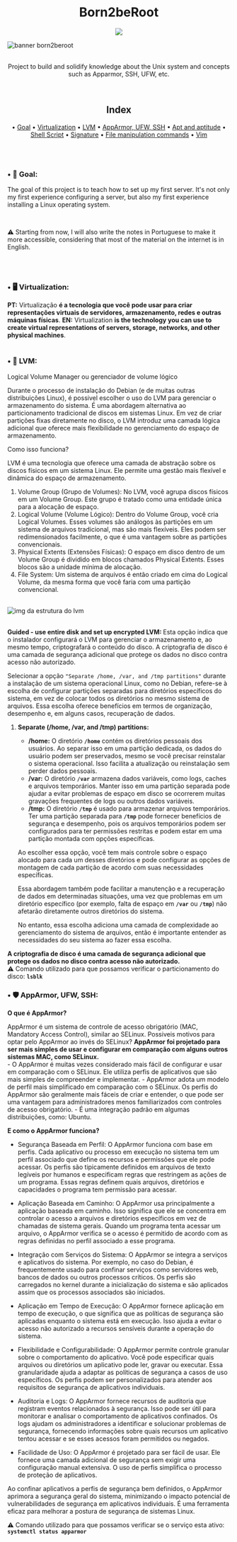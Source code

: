 <h1 align="center" #Título-e-Imagem-de-capa> Born2beRoot </h1>
<p align="center">
  <img loading="lazy" src="https://img.shields.io/static/v1?label=Status&message=concluded&color=7159c1&style=for-the-badge&logo=ghost"/>
</p>
<img alt="banner born2beroot" src="https://github.com/kmirim/Born2beRoot/assets/132582320/966d68c4-6002-43d1-830e-8d940d9e09df" />
<br><br><p align="center" #descrição-do-projeto>Project to build and solidify knowledge about the Unix system and concepts such as Apparmor, SSH, UFW, etc.</p>
<br>

<h2 align="center" #index> Index </h2>

<p align="center"> • 
  <a href="#Goal">Goal</a> •
  <a href="#Virtualization">Virtualization</a> • 
  <a href="#LVM">LVM</a> •
  <a href="#AppArmor_UFW_SSH">AppArmor, UFW, SSH</a> • 
  <a href="#Apt_and_aptitude">Apt and aptitude</a> • 
  <a href="#Shell_Script">Shell Script</a> • 
  <a href="#Signature">Signature</a> • 
  <a href="#File_manipulation">File manipulation commands</a> •
  <a href="#Vim">Vim</a> 
</p><br><br>

<h3 #Goal> • 📍 Goal: </h3>
<p>The goal of this project is to teach how to set up my first server. It's not only my first experience configuring a server, but also my first experience installing a Linux operating system.</p><br>
<p> ⚠️ Starting from now, I will also write the notes in Portuguese to make it more accessible, considering that most of the material on the internet is in English. </p><br><br>
<h3 #Vitualization> • 🖥️ Virtualization: </h2>
<p>
  <strong>PT:</strong> Virtualização <strong>é a tecnologia que você pode usar para criar representações virtuais de 
servidores, armazenamento, redes e outras máquinas físicas</strong>.
  <strong>EN:</strong> Virtualization <strong>is the technology you can use to create virtual representations of servers, storage, networks, and other physical machines</strong>.<br><br>
</p>

<h3 #LVM> • 💽 LVM: </h3>

Logical Volume Manager ou gerenciador de volume lógico <br>

Durante o processo de instalação do Debian (e de muitas outras distribuições Linux), é possivel escolher o uso do LVM para gerenciar o armazenamento do sistema. É uma abordagem alternativa ao particionamento tradicional de discos em sistemas Linux. Em vez de criar partições fixas diretamente no disco, o LVM introduz uma camada lógica adicional que oferece mais flexibilidade no gerenciamento do espaço de armazenamento.

Como isso funciona?

LVM é uma tecnologia que oferece uma camada de abstração sobre os discos físicos em um sistema Linux. Ele permite uma gestão mais flexível e dinâmica do espaço de armazenamento.
1. Volume Group (Grupo de Volumes): No LVM, você agrupa discos físicos em um Volume Group. Este grupo é tratado como uma entidade única para a alocação de espaço.
2. Logical Volume (Volume Lógico): Dentro do Volume Group, você cria Logical Volumes. Esses volumes são análogos às partições em um sistema de arquivos tradicional, mas são mais flexíveis. Eles podem ser redimensionados facilmente, o que é uma vantagem sobre as partições convencionais.
3. Physical Extents (Extensões Físicas): O espaço em disco dentro de um Volume Group é dividido em blocos chamados Physical Extents. Esses blocos são a unidade mínima de alocação.
4. File System: Um sistema de arquivos é então criado em cima do Logical Volume, da mesma forma que você faria com uma partição convencional.

<br><img alt="img da estrutura do lvm" src="https://github.com/kmirim/Born2beRoot/assets/132582320/f808301d-0715-4071-b3c8-5f6f3433ad85"><br><br>

<strong>Guided - use entire disk and set up encrypted LVM: </strong> Esta opção indica que o instalador configurará o LVM para gerenciar o armazenamento e, ao mesmo tempo, criptografará o conteúdo do disco. A criptografia de disco é uma camada de segurança adicional que protege os dados no disco contra acesso não autorizado.

Selecionar a opção `"Separate /home, /var, and /tmp partitions"` durante a instalação de um sistema operacional Linux, como no Debian, refere-se à escolha de configurar partições separadas para diretórios específicos do sistema, em vez de colocar todos os diretórios no mesmo sistema de arquivos. Essa escolha oferece benefícios em termos de organização, desempenho e, em alguns casos, recuperação de dados.

1. **Separate (/home, /var, and /tmp) partitions:**
    - **/home:** O diretório **`/home`** contém os diretórios pessoais dos usuários. Ao separar isso em uma partição dedicada, os dados do usuário podem ser preservados, mesmo se você precisar reinstalar o sistema operacional. Isso facilita a atualização ou reinstalação sem perder dados pessoais.
    - **/var:** O diretório **`/var`** armazena dados variáveis, como logs, caches e arquivos temporários. Manter isso em uma partição separada pode ajudar a evitar problemas de espaço em disco se ocorrerem muitas gravações frequentes de logs ou outros dados variáveis.
    - **/tmp:** O diretório **`/tmp`** é usado para armazenar arquivos temporários. Ter uma partição separada para **`/tmp`** pode fornecer benefícios de segurança e desempenho, pois os arquivos temporários podem ser configurados para ter permissões restritas e podem estar em uma partição montada com opções específicas.
    
    Ao escolher essa opção, você tem mais controle sobre o espaço alocado para cada um desses diretórios e pode configurar as opções de montagem de cada partição de acordo com suas necessidades específicas.
    
    Essa abordagem também pode facilitar a manutenção e a recuperação de dados em determinadas situações, uma vez que problemas em um diretório específico (por exemplo, falta de espaço em **`/var`** ou **`/tmp`**) não afetarão diretamente outros diretórios do sistema.
    
    No entanto, essa escolha adiciona uma camada de complexidade ao gerenciamento do sistema de arquivos, então é importante entender as necessidades do seu sistema ao fazer essa escolha.
   
  <strong> A criptografia de disco é uma camada de segurança adicional que protege os dados no disco contra acesso não autorizado. </strong><br>
⚠️ Comando utilizado para que possamos verificar o particionamento do disco: **`lsblk`**

<h3 #AppArmor_UFW_SSHP> • 🛡️ AppArmor, UFW, SSH: </h3>

**O que é AppArmor?**

AppArmor é um sistema de controle de acesso obrigatório (MAC, Mandatory Access Control), similar ao SELinux.
Possiveis motivos para optar pelo AppArmor ao invés do SELinux?
**AppArmor foi projetado para ser mais simples de usar e configurar em comparação com alguns outros sistemas MAC, como SELinux.**   
    - O AppArmor é muitas vezes considerado mais fácil de configurar e usar em comparação com o SELinux. Ele utiliza perfis de aplicativos que são mais simples de compreender e implementar.
    - AppArmor adota um modelo de perfil mais simplificado em comparação com o SELinux. Os perfis do AppArmor são geralmente mais fáceis de criar e entender, o que pode ser uma vantagem para administradores menos familiarizados com controles de acesso obrigatório.
    - É uma integração padrão em algumas distribuições, como: Ubuntu.

**E como o AppArmor funciona?**

  - Segurança Baseada em Perfil:
        O AppArmor funciona com base em perfis. Cada aplicativo ou processo em execução no sistema tem um perfil associado que define os recursos e permissões que ele pode acessar.
        Os perfis são tipicamente definidos em arquivos de texto legíveis por humanos e especificam regras que restringem as ações de um programa. Essas regras definem quais arquivos, diretórios e capacidades o programa tem permissão para acessar.

 - Aplicação Baseada em Caminho:
        O AppArmor usa principalmente a aplicação baseada em caminho. Isso significa que ele se concentra em controlar o acesso a arquivos e diretórios específicos em vez de chamadas de sistema gerais.
        Quando um programa tenta acessar um arquivo, o AppArmor verifica se o acesso é permitido de acordo com as regras definidas no perfil associado a esse programa.

 - Integração com Serviços do Sistema:
        O AppArmor se integra a serviços e aplicativos do sistema. Por exemplo, no caso do Debian, é frequentemente usado para confinar serviços como servidores web, bancos de dados ou outros processos críticos.
        Os perfis são carregados no kernel durante a inicialização do sistema e são aplicados assim que os processos associados são iniciados.

  - Aplicação em Tempo de Execução:
        O AppArmor fornece aplicação em tempo de execução, o que significa que as políticas de segurança são aplicadas enquanto o sistema está em execução. Isso ajuda a evitar o acesso não autorizado a recursos sensíveis durante a operação do sistema.

  - Flexibilidade e Configurabilidade:
        O AppArmor permite controle granular sobre o comportamento do aplicativo. Você pode especificar quais arquivos ou diretórios um aplicativo pode ler, gravar ou executar. Essa granularidade ajuda a adaptar as políticas de segurança a casos de uso específicos.
        Os perfis podem ser personalizados para atender aos requisitos de segurança de aplicativos individuais.

  - Auditoria e Logs:
        O AppArmor fornece recursos de auditoria que registram eventos relacionados à segurança. Isso pode ser útil para monitorar e analisar o comportamento de aplicativos confinados.
        Os logs ajudam os administradores a identificar e solucionar problemas de segurança, fornecendo informações sobre quais recursos um aplicativo tentou acessar e se esses acessos foram permitidos ou negados.

  - Facilidade de Uso:
        O AppArmor é projetado para ser fácil de usar. Ele fornece uma camada adicional de segurança sem exigir uma configuração manual extensiva. O uso de perfis simplifica o processo de proteção de aplicativos.

Ao confinar aplicativos a perfis de segurança bem definidos, o AppArmor aprimora a segurança geral do sistema, minimizando o impacto potencial de vulnerabilidades de segurança em aplicativos individuais. É uma ferramenta eficaz para melhorar a postura de segurança de sistemas Linux.

⚠️ Comando utilizado para que possamos verificar se o serviço esta ativo: **`systemctl status apparmor`**

